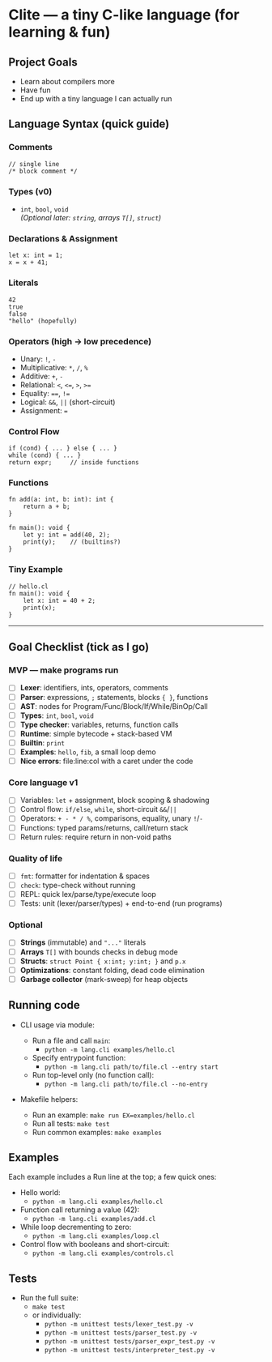 # Clite — a tiny C-like language (for learning & fun)

## Project Goals

- Learn about compilers more
- Have fun
- End up with a tiny language I can actually run


## Language Syntax (quick guide)

### Comments
    // single line
    /* block comment */

### Types (v0)
- `int`, `bool`, `void`  
*(Optional later: `string`, arrays `T[]`, `struct`)*

### Declarations & Assignment
    let x: int = 1;
    x = x + 41;

### Literals
    42
    true
    false
    "hello" (hopefully)

### Operators (high → low precedence)
- Unary: `!`, `-`
- Multiplicative: `*`, `/`, `%`
- Additive: `+`, `-`
- Relational: `<`, `<=`, `>`, `>=`
- Equality: `==`, `!=`
- Logical: `&&`, `||` (short-circuit)
- Assignment: `=`

### Control Flow
    if (cond) { ... } else { ... }
    while (cond) { ... }
    return expr;     // inside functions

### Functions
    fn add(a: int, b: int): int {
        return a + b;
    }

    fn main(): void {
        let y: int = add(40, 2);
        print(y);    // (builtins?)
    }

### Tiny Example
    // hello.cl
    fn main(): void {
        let x: int = 40 + 2;
        print(x);
    }

---

## Goal Checklist (tick as I go)

### MVP — make programs run
- [ ] **Lexer**: identifiers, ints, operators, comments
- [ ] **Parser**: expressions, `;` statements, blocks `{ }`, functions
- [ ] **AST**: nodes for Program/Func/Block/If/While/BinOp/Call
- [ ] **Types**: `int`, `bool`, `void`
- [ ] **Type checker**: variables, returns, function calls
- [ ] **Runtime**: simple bytecode + stack-based VM
- [ ] **Builtin**: `print`
- [ ] **Examples**: `hello`, `fib`, a small loop demo
- [ ] **Nice errors**: file:line:col with a caret under the code

### Core language v1
- [ ] Variables: `let` + assignment, block scoping & shadowing
- [ ] Control flow: `if/else`, `while`, short-circuit `&&`/`||`
- [ ] Operators: `+ - * / %`, comparisons, equality, unary `!`/`-`
- [ ] Functions: typed params/returns, call/return stack
- [ ] Return rules: require return in non-void paths

### Quality of life
- [ ] `fmt`: formatter for indentation & spaces
- [ ] `check`: type-check without running
- [ ] REPL: quick lex/parse/type/execute loop
- [ ] Tests: unit (lexer/parser/types) + end-to-end (run programs)

### Optional
- [ ] **Strings** (immutable) and `"..."` literals
- [ ] **Arrays** `T[]` with bounds checks in debug mode
- [ ] **Structs**: `struct Point { x:int; y:int; }` and `p.x`
- [ ] **Optimizations**: constant folding, dead code elimination
- [ ] **Garbage collector** (mark-sweep) for heap objects

## Running code

- CLI usage via module:
  - Run a file and call `main`:
    - `python -m lang.cli examples/hello.cl`
  - Specify entrypoint function:
    - `python -m lang.cli path/to/file.cl --entry start`
  - Run top-level only (no function call):
    - `python -m lang.cli path/to/file.cl --no-entry`

- Makefile helpers:
  - Run an example: `make run EX=examples/hello.cl`
  - Run all tests: `make test`
  - Run common examples: `make examples`

## Examples

Each example includes a Run line at the top; a few quick ones:

- Hello world:
  - `python -m lang.cli examples/hello.cl`
- Function call returning a value (42):
  - `python -m lang.cli examples/add.cl`
- While loop decrementing to zero:
  - `python -m lang.cli examples/loop.cl`
- Control flow with booleans and short-circuit:
  - `python -m lang.cli examples/controls.cl`

## Tests

- Run the full suite:
  - `make test`
  - or individually:
    - `python -m unittest tests/lexer_test.py -v`
    - `python -m unittest tests/parser_test.py -v`
    - `python -m unittest tests/parser_expr_test.py -v`
    - `python -m unittest tests/interpreter_test.py -v`
